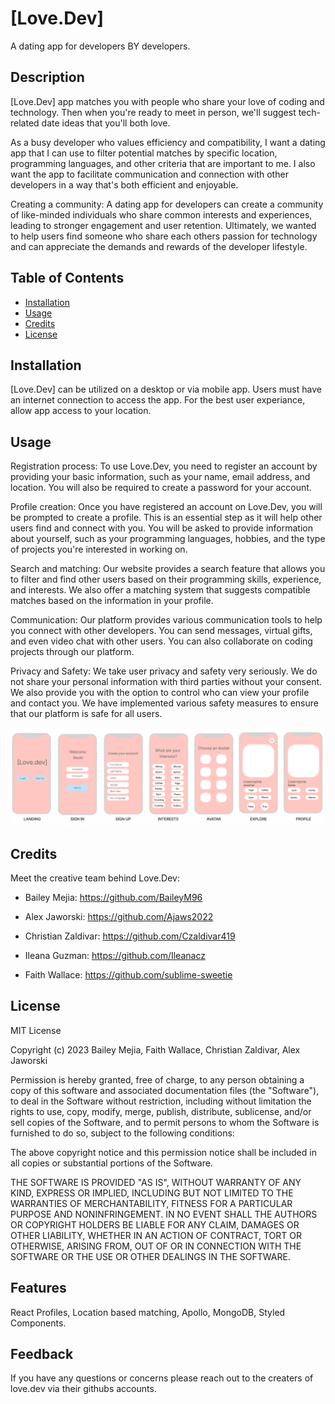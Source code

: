 # [Love.Dev]

A dating app for developers BY developers.

## Description

[Love.Dev] app matches you with people who share your love of coding and technology. 
Then when you're ready to meet in person, we'll suggest tech-related date ideas that you'll both love.

As a busy developer who values efficiency and compatibility, I want a dating app that I can use to filter potential matches by specific location, programming languages, and other criteria that are important to me. I also want the app to facilitate communication and connection with other developers in a way that's both efficient and enjoyable. 

Creating a community: A dating app for developers can create a community of like-minded individuals who share common interests and experiences, leading to stronger engagement and user retention. Ultimately, we wanted to help users find someone who share each others passion for technology and can appreciate the demands and rewards of the developer lifestyle.

## Table of Contents 

- [Installation](#installation)
- [Usage](#usage)
- [Credits](#credits)
- [License](#license)

## Installation

[Love.Dev] can be utilized on a desktop or via mobile app.
Users must have an internet connection to access the app. 
For the best user experiance, allow app access to your location.

## Usage

Registration process:
To use Love.Dev, you need to register an account by providing your basic information, such as your name, email address, and location. You will also be required to create a password for your account.

Profile creation:
Once you have registered an account on Love.Dev, you will be prompted to create a profile. This is an essential step as it will help other users find and connect with you. You will be asked to provide information about yourself, such as your programming languages, hobbies, and the type of projects you're interested in working on. 

Search and matching:
Our website provides a search feature that allows you to filter and find other users based on their programming skills, experience, and interests. We also offer a matching system that suggests compatible matches based on the information in your profile.

Communication:
Our platform provides various communication tools to help you connect with other developers. You can send messages, virtual gifts, and even video chat with other users. You can also collaborate on coding projects through our platform.

Privacy and Safety:
We take user privacy and safety very seriously. We do not share your personal information with third parties without your consent. We also provide you with the option to control who can view your profile and contact you. We have implemented various safety measures to ensure that our platform is safe for all users.

![Homepage of Love.Dev](/client/src/images/readme-example.png)

## Credits

Meet the creative team behind Love.Dev:

- Bailey Mejia: https://github.com/BaileyM96

- Alex Jaworski: https://github.com/Ajaws2022

- Christian Zaldivar: https://github.com/Czaldivar419

- Ileana Guzman: https://github.com/Ileanacz

- Faith Wallace: https://github.com/sublime-sweetie


## License

MIT License

Copyright (c) 2023 Bailey Mejia, Faith Wallace, Christian Zaldivar, Alex Jaworski

Permission is hereby granted, free of charge, to any person obtaining a copy
of this software and associated documentation files (the "Software"), to deal
in the Software without restriction, including without limitation the rights
to use, copy, modify, merge, publish, distribute, sublicense, and/or sell
copies of the Software, and to permit persons to whom the Software is
furnished to do so, subject to the following conditions:

The above copyright notice and this permission notice shall be included in all
copies or substantial portions of the Software.

THE SOFTWARE IS PROVIDED "AS IS", WITHOUT WARRANTY OF ANY KIND, EXPRESS OR
IMPLIED, INCLUDING BUT NOT LIMITED TO THE WARRANTIES OF MERCHANTABILITY,
FITNESS FOR A PARTICULAR PURPOSE AND NONINFRINGEMENT. IN NO EVENT SHALL THE
AUTHORS OR COPYRIGHT HOLDERS BE LIABLE FOR ANY CLAIM, DAMAGES OR OTHER
LIABILITY, WHETHER IN AN ACTION OF CONTRACT, TORT OR OTHERWISE, ARISING FROM,
OUT OF OR IN CONNECTION WITH THE SOFTWARE OR THE USE OR OTHER DEALINGS IN THE
SOFTWARE.



## Features

React Profiles, Location based matching, Apollo, MongoDB, Styled Components.

## Feedback

If you have any questions or concerns please reach out to the creaters of love.dev via their githubs accounts. 
